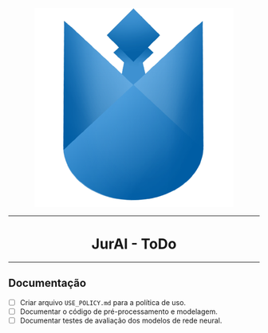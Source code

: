 <p align="center">
  <img src="./assets/img/jurai-git.png"/>
</p>

---

<h1 align="center"> JurAI - ToDo </h1>

---

## Documentação
- [ ] Criar arquivo `USE_POLICY.md` para a política de uso.
- [ ] Documentar o código de pré-processamento e modelagem.
- [ ] Documentar testes de avaliação dos modelos de rede neural.

